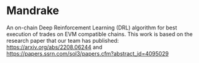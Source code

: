 # Mandrake
An on-chain Deep Reinforcement Learning (DRL) algorithm for best execution of trades on EVM compatible chains. 
This work is based on the research paper that our team has published: https://arxiv.org/abs/2208.06244 and https://papers.ssrn.com/sol3/papers.cfm?abstract_id=4095029
